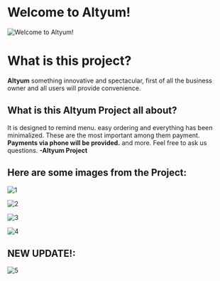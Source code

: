 ﻿# Welcome to Altyum!
![Welcome to Altyum!](https://imagizer.imageshack.com/img923/6789/A2rVFT.png)

# What is this project?

**Altyum** something innovative and spectacular, first of all the business owner and all users will provide convenience. 

## What is this Altyum Project all about?

It is designed to remind menu. easy ordering and everything has been minimalized. These are the most important among them payment. **Payments via phone will be provided.** and more. Feel free to ask us questions. **-Altyum Project**

## Here are some images from the Project:


![1](https://imagizer.imageshack.com/img924/4592/cxYTIO.png)

![2](https://imagizer.imageshack.com/img921/489/2N7J3Y.png)

![3](https://imagizer.imageshack.com/img922/113/OYCxlr.png)

![4](https://imagizer.imageshack.com/img922/2631/iChmZJ.png)

## **NEW UPDATE!:**

![5](https://imagizer.imageshack.com/img921/9066/RKvq4A.gif)